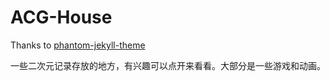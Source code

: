 # ACG-House

Thanks to [phantom-jekyll-theme](https://github.com/andrewbanchich/phantom-jekyll-theme)

一些二次元记录存放的地方，有兴趣可以点开来看看。大部分是一些游戏和动画。